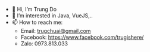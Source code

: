 - 👋 Hi, I’m Trung Do
- 👀 I’m interested in Java, VueJS,..
- 📫 How to reach me:
  + Email: trugchuai@gmail.com
  + Facebook: https://www.facebook.com/trugishere/
  + Zalo: 0973.813.033

